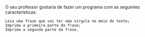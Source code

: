 O seu professor gostaria de fazer um programa com as seguintes características:

    Leia uma frase que vai ter uma virgula no meio do texto;
    Imprima a primeira parte da frase;
    Imprima a segunda parte da frase.

